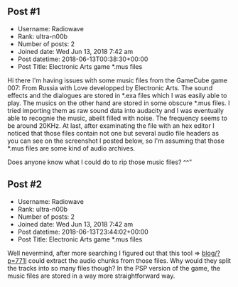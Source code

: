 ## Post #1
- Username: Radiowave
- Rank: ultra-n00b
- Number of posts: 2
- Joined date: Wed Jun 13, 2018 7:42 am
- Post datetime: 2018-06-13T00:38:30+00:00
- Post Title: Electronic Arts game *.mus files

Hi there 
I'm having issues with some music files  from the GameCube game 007: From Russia with Love developped by Electronic Arts. The sound effects and the dialogues are stored in *.exa files which I was easily able to play. The musics on the other hand are stored in some obscure *.mus files. I tried importing them as raw sound data into audacity and I was eventually able to recognie the music, abeilt filled with noise. The frequency seems to be around 20KHz. At last, after examinating the file with an hex editor I noticed that those files contain not one but several audio file headers as you can see on the screenshot I posted below, so I'm assuming that those *.mus files are some kind of audio archives. 

Does anyone know what I could do to rip those music files? ^^"
## Post #2
- Username: Radiowave
- Rank: ultra-n00b
- Number of posts: 2
- Joined date: Wed Jun 13, 2018 7:42 am
- Post datetime: 2018-06-13T23:44:02+00:00
- Post Title: Electronic Arts game *.mus files

Well nevermind, after more searching I figured out that this tool => [blog/?p=771l](http://forum.xentax.com/blog/?p=771l) could extract the audio chunks from those files. Why would they split the tracks into so many files though? In the PSP version of the game, the music files are stored in a way more straightforward way.
